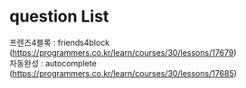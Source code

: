 
# question List 

프렌즈4블록 : friends4block (https://programmers.co.kr/learn/courses/30/lessons/17679)  
자동완성 : autocomplete (https://programmers.co.kr/learn/courses/30/lessons/17685)  